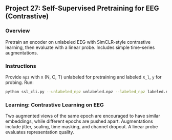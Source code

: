 ## Project 27: Self-Supervised Pretraining for EEG (Contrastive)

### Overview
Pretrain an encoder on unlabeled EEG with SimCLR-style contrastive learning, then evaluate with a linear probe. Includes simple time-series augmentations.

### Instructions
Provide `npz` with `X` (N, C, T) unlabeled for pretraining and labeled `X_l`, `y` for probing. Run:
```bash
python ssl_cli.py --unlabeled_npz unlabeled.npz --labeled_npz labeled.npz --out_dir outputs/ssl
```

### Learning: Contrastive Learning on EEG
Two augmented views of the same epoch are encouraged to have similar embeddings, while different epochs are pushed apart. Augmentations include jitter, scaling, time masking, and channel dropout. A linear probe evaluates representation quality.

